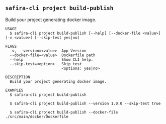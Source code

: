 <!-- order:30 -->
<!-- PLEASE! Don't edit this file, auto generated! -->

## `safira-cli project build-publish`

Build your project generating docker image.

```
USAGE
  $ safira-cli project build-publish [--help] [--docker-file <value>] [-v <value>] [--skip-test yes|no]

FLAGS
  -v, --version=<value>  App Version
  --docker-file=<value>  Dockerfile path
  --help                 Show CLI help.
  --skip-test=<option>   Skip test
                         <options: yes|no>

DESCRIPTION
  Build your project generating docker image.

EXAMPLES
  $ safira-cli project build-publish

  $ safira-cli project build-publish --version 1.0.0 --skip-test true

  $ safira-cli project build-publish --docker-file ./src/main/docker/Dockerfile
```
